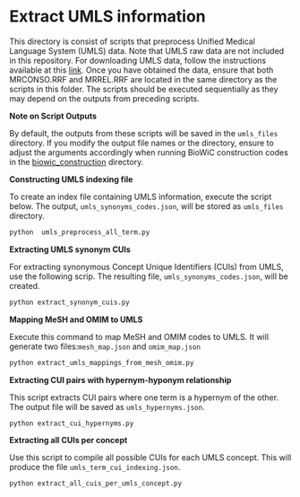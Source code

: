 # Extract UMLS information

This directory is consist of scripts that preprocess Unified Medical Language System (UMLS) data.
Note that UMLS raw data are not included in this repository. For downloading UMLS data, follow the instructions available at this [link](https://www.nlm.nih.gov/research/umls/licensedcontent/umlsknowledgesources.html).
Once you have obtained the data, ensure that both MRCONSO.RRF and MRREL.RRF are located in the same directory as the scripts in this folder.
The scripts should be executed sequentially as they may depend on the outputs from preceding scripts.

**Note on Script Outputs**

By default, the outputs from these scripts will be saved in the `umls_files` directory. 
If you modify the output file names or the directory, ensure to adjust the arguments accordingly when running BioWiC construction codes in the [biowic_construction](https://github.com/hrouhizadeh/BioWiC/tree/main/BioWiC_construction) directory.



**Constructing UMLS indexing file**

To create an index file containing UMLS information, execute the script below. The output, `umls_synonyms_codes.json`, will be stored as `umls_files` directory.
   ```bash
python  umls_preprocess_all_term.py
   ```


**Extracting UMLS synonym CUIs**

For extracting synonymous Concept Unique Identifiers (CUIs) from UMLS, use the following scrip. The resulting file, `umls_synonyms_codes.json`, will be created.

   ```bash
python extract_synonym_cuis.py 
   ```

**Mapping MeSH and OMIM to UMLS**

Execute this command to map MeSH and OMIM codes to UMLS. It will generate two files:`mesh_map.json` and `omim_map.json`
   ```bash
python extract_umls_mappings_from_mesh_omim.py
   ```

**Extracting CUI pairs with hypernym-hyponym relationship**

This script extracts CUI pairs where one term is a hypernym of the other. The output file will be saved as `umls_hypernyms.json`.
   ```bash
python extract_cui_hypernyms.py 
   ```

**Extracting all CUIs per concept**

Use this script to compile all possible CUIs for each UMLS concept. This will produce the file `umls_term_cui_indexing.json`. 

```bash
python extract_all_cuis_per_umls_concept.py  
```


